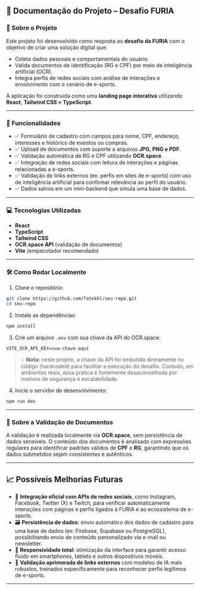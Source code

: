 ## 📄 Documentação do Projeto – Desafio FURIA

### 🧠 Sobre o Projeto

Este projeto foi desenvolvido como resposta ao **desafio da FURIA** com o objetivo de criar uma solução digital que:

* Coleta dados pessoais e comportamentais do usuário.
* Valida documentos de identificação (RG e CPF) por meio de inteligência artificial (OCR).
* Integra perfis de redes sociais com análise de interações e envolvimento com o cenário de e-sports.

A aplicação foi construída como uma **landing page interativa** utilizando **React**, **Tailwind CSS** e **TypeScript**.

---

### 🚀 Funcionalidades

* ✅ Formulário de cadastro com campos para nome, CPF, endereço, interesses e histórico de eventos ou compras.
* ✅ Upload de documentos com suporte a arquivos **JPG, PNG e PDF**.
* ✅ Validação automática de RG e CPF utilizando **OCR.space**.
* ✅ Integração de redes sociais com leitura de interações e páginas relacionadas a e-sports.
* ✅ Validação de links externos (ex: perfis em sites de e-sports) com uso de inteligência artificial para confirmar relevância ao perfil do usuário.
* ✅ Dados salvos em um mini-backend que simula uma base de dados.

---

### 💻 Tecnologias Utilizadas

* **React**
* **TypeScript**
* **Tailwind CSS**
* **OCR.space API** (validação de documentos)
* **Vite** (empacotador recomendado)

---

### 🛠️ Como Rodar Localmente

1. Clone o repositório:

```bash
git clone https://github.com/fatekkl/seu-repo.git
cd seu-repo
```

2. Instale as dependências:

```bash
npm install
```

3. Crie um arquivo `.env` com sua chave da API do OCR.space:

```env
VITE_OCR_API_KEY=sua-chave-aqui
```

> 💡 **Nota:** neste projeto, a chave da API foi embutida diretamente no código (hardcoded) para facilitar a execução do desafio. Contudo, em ambientes reais, essa prática é fortemente desaconselhada por motivos de segurança e escalabilidade.

4. Inicie o servidor de desenvolvimento:

```bash
npm run dev
```

---

### 🔐 Sobre a Validação de Documentos

A validação é realizada localmente via **OCR.space**, sem persistência de dados sensíveis. O conteúdo dos documentos é analisado com expressões regulares para identificar padrões válidos de **CPF** e **RG**, garantindo que os dados submetidos sejam consistentes e autênticos.

---

## 📈 Possíveis Melhorias Futuras

* 🔗 **Integração oficial com APIs de redes sociais**, como Instagram, Facebook, Twitter (X) e Twitch, para verificar automaticamente interações com páginas e perfis ligados à FURIA e ao ecossistema de e-sports.
* 🗃️ **Persistência de dados**: envio automático dos dados de cadastro para uma base de dados (ex: Firebase, Supabase ou PostgreSQL), possibilitando envio de conteúdo personalizado via e-mail ou newsletter.
* 📱 **Responsividade total**: otimização da interface para garantir acesso fluido em smartphones, tablets e outros dispositivos móveis.
* 🤖 **Validação aprimorada de links externos** com modelos de IA mais robustos, treinados especificamente para reconhecer perfis legítimos de e-sports.

---
